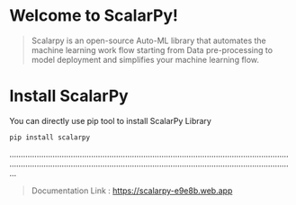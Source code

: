 
# Welcome to ScalarPy!

> Scalarpy is an open-source Auto-ML library that automates the machine learning work flow starting from Data pre-processing to model deployment and simplifies your machine learning flow.


# Install ScalarPy
You can directly use pip tool to install ScalarPy Library
```Install
pip install scalarpy
```
……………………………………………………………………………………………………………………………………………………………………………………………………………………………

> Documentation Link : https://scalarpy-e9e8b.web.app


